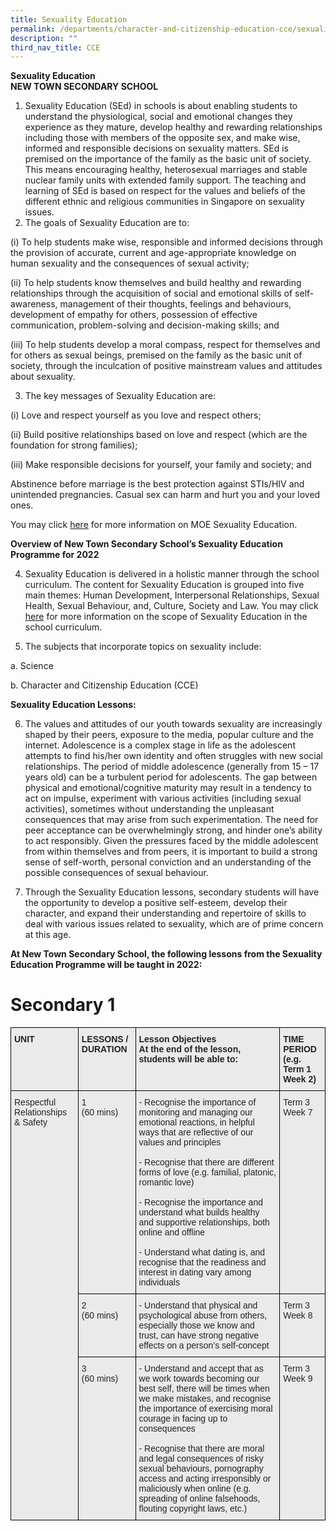 ```yaml
---
title: Sexuality Education
permalink: /departments/character-and-citizenship-education-cce/sexuality-education
description: ""
third_nav_title: CCE
---
```

**Sexuality Education**<br>
**NEW TOWN SECONDARY SCHOOL**

1.  Sexuality Education (SEd) in schools is about enabling students to understand the physiological, social and emotional changes they experience as they mature, develop healthy and rewarding relationships including those with members of the opposite sex, and make wise, informed and responsible decisions on sexuality matters. SEd is premised on the importance of the family as the basic unit of society. This means encouraging healthy, heterosexual marriages and stable nuclear family units with extended family support. The teaching and learning of SEd is based on respect for the values and beliefs of the different ethnic and religious communities in Singapore on sexuality issues.
2. The goals of Sexuality Education are to:

(i)            To help students make wise, responsible and informed decisions through the provision of accurate, current and age-appropriate knowledge on human sexuality and the consequences of sexual activity;

(ii)          To help students know themselves and build healthy and rewarding relationships through the acquisition of social and emotional skills of self-awareness, management of their thoughts, feelings and behaviours, development of empathy for others, possession of effective communication, problem-solving and decision-making skills; and

(iii)         To help students develop a moral compass, respect for themselves and for others as sexual beings, premised on the family as the basic unit of society, through the inculcation of positive mainstream values and attitudes about sexuality.

3.  The key messages of Sexuality Education are:

(i)            Love and respect yourself as you love and respect others;

(ii)          Build positive relationships based on love and respect (which are the foundation for strong families);

(iii)         Make responsible decisions for yourself, your family and society; and

Abstinence before marriage is the best protection against STIs/HIV and unintended pregnancies. Casual sex can harm and hurt you and your loved ones.

You may click [here](https://www.moe.gov.sg/education-in-sg/our-programmes/sexuality-education) for more information on MOE Sexuality Education.

**Overview of New Town Secondary School’s Sexuality Education Programme for 2022**

4. Sexuality Education is delivered in a holistic manner through the school curriculum. The content for Sexuality Education is grouped into five main themes: Human Development, Interpersonal Relationships, Sexual Health, Sexual Behaviour, and, Culture, Society and Law. You may click [here](https://www.moe.gov.sg/education-in-sg/our-programmes/sexuality-education/scope-and-teaching-approach) for more information on the scope of Sexuality Education in the school curriculum.

5. The subjects that incorporate topics on sexuality include:

a.    Science

b.    Character and Citizenship Education (CCE)

**Sexuality Education Lessons:**

6. The values and attitudes of our youth towards sexuality are increasingly shaped by their peers, exposure to the media, popular culture and the internet. Adolescence is a complex stage in life as the adolescent attempts to find his/her own identity and often struggles with new social relationships. The period of middle adolescence (generally from 15 – 17 years old) can be a turbulent period for adolescents. The gap between physical and emotional/cognitive maturity may result in a tendency to act on impulse, experiment with various activities (including sexual activities), sometimes without understanding the unpleasant consequences that may arise from such experimentation. The need for peer acceptance can be overwhelmingly strong, and hinder one’s ability to act responsibly.  Given the pressures faced by the middle adolescent from within themselves and from peers, it is important to build a strong sense of self-worth, personal conviction and an understanding of the possible consequences of sexual behaviour.

7.  Through the Sexuality Education lessons, secondary students will have the opportunity to develop a positive self-esteem, develop their character, and expand their understanding and repertoire of skills to deal with various issues related to sexuality, which are of prime concern at this age.

**At New Town Secondary School, the following lessons from the Sexuality Education Programme will be taught in 2022:**

# Secondary 1

<style type="text/css">
.tg  {border-collapse:collapse;border-spacing:0;}
.tg td{border-color:black;border-style:solid;border-width:1px;font-family:Arial, sans-serif;font-size:14px;
  overflow:hidden;padding:10px 5px;word-break:normal;}
.tg th{border-color:black;border-style:solid;border-width:1px;font-family:Arial, sans-serif;font-size:14px;
  font-weight:normal;overflow:hidden;padding:10px 5px;word-break:normal;}
.tg .tg-y7qa{background-color:#EAEAEA;color:#222;text-align:left;vertical-align:top}
.tg .tg-rj1p{background-color:#EAEAEA;color:#222;font-weight:bold;text-align:left;vertical-align:top}
</style>
<table class="tg">
<thead>
  <tr>
    <th class="tg-rj1p">UNIT</th>
    <th class="tg-rj1p">LESSONS / DURATION</th>
    <th class="tg-rj1p">Lesson Objectives<br>At the end of the lesson, students will be able to:</th>
    <th class="tg-rj1p">TIME PERIOD<br>(e.g. Term 1 Week 2)</th>
  </tr>
</thead>
<tbody>
  <tr>
    <td class="tg-y7qa" rowspan="3">Respectful Relationships &amp; Safety<br> <br> </td>
    <td class="tg-y7qa">1<br>(60 mins)</td>
    <td class="tg-y7qa">-        Recognise the importance of monitoring and managing our emotional reactions, in helpful ways that are reflective of our values and principles<br><br>-        Recognise that there are different forms of love (e.g. familial, platonic, romantic love)<br><br>-        Recognise the importance and understand what builds healthy and supportive relationships, both online and offline<br><br>-         Understand what dating is, and recognise that the readiness and interest in dating vary among individuals</td>
    <td class="tg-y7qa">Term 3 Week 7</td>
  </tr>
  <tr>
    <td class="tg-y7qa">2<br>(60 mins)</td>
    <td class="tg-y7qa">-   Understand that physical and psychological abuse from others, especially those we know and trust, can have strong negative effects on a person’s self-concept</td>
    <td class="tg-y7qa">Term 3 Week 8</td>
  </tr>
  <tr>
    <td class="tg-y7qa">3<br>(60 mins)</td>
    <td class="tg-y7qa">-       Understand and accept that as we work towards becoming our best self, there will be times when we make mistakes, and recognise the importance of exercising moral courage in facing up to consequences<br><br>-     Recognise that there are moral and legal consequences of risky sexual behaviours, pornography access and acting irresponsibly or maliciously when online (e.g. spreading of online falsehoods, flouting copyright laws, etc.)</td>
    <td class="tg-y7qa">Term 3 Week 9</td>
  </tr>
</tbody>
</table>